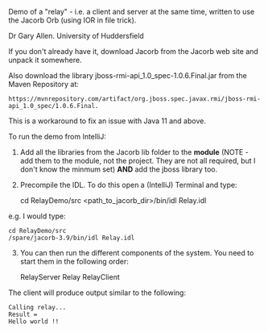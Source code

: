 Demo of a "relay" - i.e. a client and server at the same time, written to use the Jacorb Orb (using IOR in file trick).

Dr Gary Allen.
University of Huddersfield

If you don't already have it, download Jacorb from the Jacorb web site and unpack it somewhere.

Also download the library jboss-rmi-api_1.0_spec-1.0.6.Final.jar from the Maven Repository at:

    https://mvnrepository.com/artifact/org.jboss.spec.javax.rmi/jboss-rmi-api_1.0_spec/1.0.6.Final.

This is a workaround to fix an issue with Java 11 and above.


To run the demo from IntelliJ:

1.  Add all the libraries from the Jacorb lib folder to the **module** (NOTE - add them to the module, not the project.  They are not all required, but I don't know the minmum set) **AND** add the jboss library too.

2.  Precompile the IDL.  To do this open a (IntelliJ) Terminal and type:


    cd RelayDemo/src
    <path_to_jacorb_dir>/bin/idl Relay.idl

e.g. I would type:

    cd RelayDemo/src
    /spare/jacorb-3.9/bin/idl Relay.idl

3.  You can then run the different components of the system.  You need to start them in the following order:


    RelayServer
    Relay
    RelayClient



The client will produce output similar to the following:

    Calling relay...
    Result =
    Hello world !!


